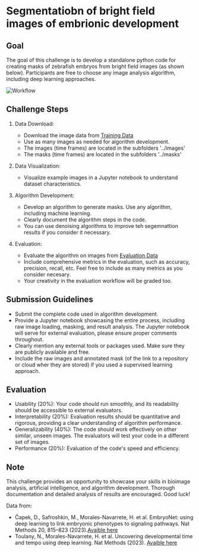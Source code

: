 

# Segmentatiobn of bright field images of embrionic development

## Goal
The goal of this challenge is to develop a standalone python code for creating masks of zebrafish embryos from bright field images (as shown below). Participants are free to choose any image analysis algorithm, including deep learning approaches. 

![Workflow](https://github.com/ciencialatitud0/EPIC_5/blob/main/Tutorials/challenges/ArtificialIntelligence_and_BioimageAnalysis/mask_workflow.png)

## Challenge Steps
1. Data Download:
   * Download the image data from [Training Data](https://drive.google.com/drive/folders/1tLrE2akKF_bZ9pQby3_rtsgCmlzKe7f-?usp=sharing)
   * Use as many images as needed for algorithm development.
   * The images (time frames) are located in the subfolders '../images'
   * The masks  (time frames) are located in the subfolders '../masks'

2. Data Visualization:
   * Visualize example images in a Jupyter notebook to understand dataset characteristics.

3. Algorithm Development:
   * Develop an algorithm to generate masks. Use any algorithm, including machine learning.
   * Clearly document the algorithm steps in the code.
   * You can use denoising algorithms to improve teh segemnattion results if you consider it necessary.

5. Evaluation:
   * Evaluate the algorithm on images from [Evaluation Data](https://drive.google.com/drive/folders/1yEtBTO41igEbXU_DG2ACTM4JOCp2XTyx?usp=drive_link) 
   * Include comprehensive metrics in the evaluation, such as accuracy, precision, recall, etc. Feel free to include as many metrics as you consider necesary.
   * Your creativity in the evaluation workflow will be graded too.


## Submission Guidelines
* Submit the complete code used in algorithm development.
* Provide a Jupyter notebook showcasing the entire process, including raw image loading, masking, and result analysis. The Jupyter notebook will serve for external evaluation, please ensure proper comments throughout.
* Clearly mention any external tools or packages used. Make sure they are publicly available and free.
* Include the raw images and annotated mask (of the link to a repository or cloud wher they are stored) if you used a supervised learning approach.
  

## Evaluation
* Usability (20%): Your code should run smoothly, and its readability should be accessible to external evaluators.
* Interpretability (20%): Evaluation results should be quantitative and rigorous, providing a clear understanding of algorithm performance.
* Generalizability (40%): The code should work effectively on other similar, unseen images. The evaluators will test your code in a different set of images.
* Performance (20%): Evaluation of the code's speed and efficiency.

## Note
This challenge provides an opportunity to showcase your skills in bioimage analysis, artificial intelligence, and algorithm development. Thorough documentation and detailed analysis of results are encouraged. Good luck!


Data from:
* Čapek, D., Safroshkin, M., Morales-Navarrete, H. et al. EmbryoNet: using deep learning to link embryonic phenotypes to signaling pathways. Nat Methods 20, 815–823 (2023).[Avaible here](https://doi.org/10.1038/s41592-023-01873-4)
* Toulany, N., Morales-Navarrete, H. et al. Uncovering developmental time and tempo using deep learning. Nat Methods (2023). [Avaible here](https://doi.org/10.1038/s41592-023-02083-8)
